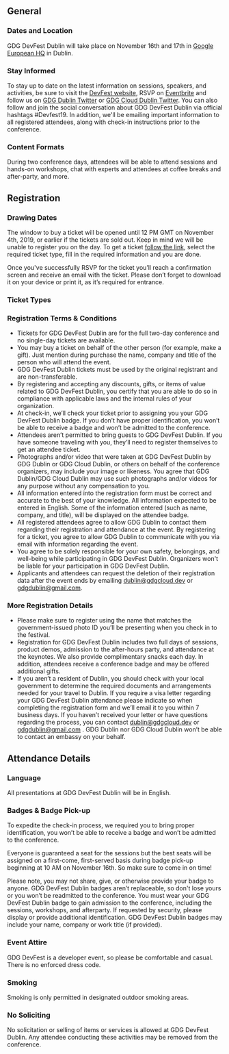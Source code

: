 ## General

### Dates and Location

GDG DevFest Dublin will take place on November 16th and 17th in [Google European HQ](https://goo.gl/maps/Jm7YJdX8xewGeFph8) in Dublin.

### Stay Informed

To stay up to date on the latest information on sessions, speakers, and activities, be sure to visit the [DevFest website](), RSVP on [Eventbrite]( https://www.meetup.com/GDG-Dublin/events/244342635/) and follow us on [GDG Dublin Twitter](https://twitter.com/gdgdublin) or [GDG Cloud Dublin Twitter](https://twitter.com/gdgclouddublin). You can also follow and join the social conversation about GDG DevFest Dublin via official hashtags #Devfest19. In addition, we'll be emailing important information to all registered attendees, along with check-in instructions prior to the conference.

### Content Formats

During two conference days, attendees will be able to attend sessions and hands-on workshops, chat with experts and attendees at coffee breaks and after-party, and more.

## Registration

### Drawing Dates

The window to buy a ticket will be opened until 12 PM GMT on November 4th, 2019, or earlier if the tickets are sold out. Keep in mind we will be unable to register you on the day. To get a ticket [follow the link]( https://), select the required ticket type, fill in the required information and you are done.

Once you've successfully RSVP for the ticket you’ll reach a confirmation screen and receive an email with the ticket. Please don’t forget to download it on your device or print it, as it’s required for entrance.

### Ticket Types

### Registration Terms & Conditions

- Tickets for GDG DevFest Dublin are for the full two-day conference and no single-day tickets are available.
- You may buy a ticket on behalf of the other person (for example, make a gift). Just mention during purchase the name, company and title of the person who will attend the event.
- GDG DevFest Dublin tickets must be used by the original registrant and are non-transferable.
- By registering and accepting any discounts, gifts, or items of value related to GDG DevFest Dublin, you certify that you are able to do so in compliance with applicable laws and the internal rules of your organization.
- At check-in, we’ll check your ticket prior to assigning you your GDG DevFest Dublin badge. If you don’t have proper identification, you won’t be able to receive a badge and won’t be admitted to the conference.
- Attendees aren’t permitted to bring guests to GDG DevFest Dublin. If you have someone traveling with you, they’ll need to register themselves to get an attendee ticket.
- Photographs and/or video that were taken at GDG DevFest Dublin by GDG Dublin or GDG Cloud Dublin, or others on behalf of the conference organizers, may include your image or likeness. You agree that GDG Dublin/GDG Cloud Dublin may use such photographs and/or videos for any purpose without any compensation to you.
- All information entered into the registration form must be correct and accurate to the best of your knowledge. All information expected to be entered in English. Some of the information entered (such as name, company, and title), will be displayed on the attendee badge.
- All registered attendees agree to allow GDG Dublin to contact them regarding their registration and attendance at the event. By registering for a ticket, you agree to allow GDG Dublin to communicate with you via email with information regarding the event.
- You agree to be solely responsible for your own safety, belongings, and well-being while participating in GDG DevFest Dublin. Organizers won't be liable for your participation in GDG DevFest Dublin.
- Applicants and attendees can request the deletion of their registration data after the event ends by emailing [dublin@gdgcloud.dev](mailto:dublin@gdgcloud.dev) or [gdgdublin@gmail.com](mailto:gdgdublin@gmail.com).

### More Registration Details

- Please make sure to register using the name that matches the government-issued photo ID you’ll be presenting when you check in to the festival.
- Registration for GDG DevFest Dublin includes two full days of sessions, product demos, admission to the after-hours party, and attendance at the keynotes. We also provide complimentary snacks each day. In addition, attendees receive a conference badge and may be offered additional gifts.
- If you aren’t a resident of Dublin, you should check with your local government to determine the required documents and arrangements needed for your travel to Dublin. If you require a visa letter regarding your GDG DevFest Dublin attendance please indicate so when completing the registration form and we’ll email it to you within 7 business days. If you haven’t received your letter or have questions regarding the process, you can contact [dublin@gdgcloud.dev](mailto:dublin@gdgcloud.dev) or [gdgdublin@gmail.com](mailto:gdgdublin@gmail.com) . GDG Dublin nor GDG Cloud Dublin won’t be able to contact an embassy on your behalf.

## Attendance Details

### Language

All presentations at GDG DevFest Dublin will be in English.

### Badges & Badge Pick-up

To expedite the check-in process, we required you to bring proper identification, you won’t be able to receive a badge and won’t be admitted to the conference.

Everyone is guaranteed a seat for the sessions but the best seats will be assigned on a first-come, first-served basis during badge pick-up beginning at 10 AM on November 16th. So make sure to come in on time!

Please note, you may not share, give, or otherwise provide your badge to anyone. GDG DevFest Dublin badges aren’t replaceable, so don't lose yours or you won’t be readmitted to the conference. You must wear your GDG DevFest Dublin badge to gain admission to the conference, including the sessions, workshops, and afterparty. If requested by security, please display or provide additional identification. GDG DevFest Dublin badges may include your name, company or work title (if provided).

### Event Attire

GDG DevFest is a developer event, so please be comfortable and casual. There is no enforced dress code.

### Smoking

Smoking is only permitted in designated outdoor smoking areas.

### No Soliciting

No solicitation or selling of items or services is allowed at GDG DevFest Dublin. Any attendee conducting these activities may be removed from the conference.

